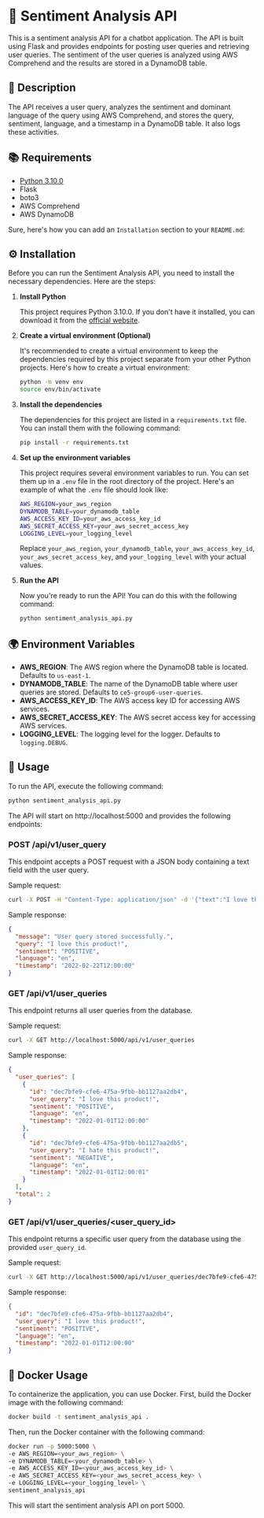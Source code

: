 # 📖 Sentiment Analysis API

This is a sentiment analysis API for a chatbot application. The API is built
using Flask and provides endpoints for posting user queries and retrieving user
queries. The sentiment of the user queries is analyzed using AWS Comprehend and
the results are stored in a DynamoDB table.

## 📝 Description

The API receives a user query, analyzes the sentiment and dominant language of
the query using AWS Comprehend, and stores the query, sentiment, language, and a
timestamp in a DynamoDB table. It also logs these activities.

## 📚 Requirements

- [Python 3.10.0](https://www.python.org/downloads/release/python-3100/)
- Flask
- boto3
- AWS Comprehend
- AWS DynamoDB

Sure, here's how you can add an `Installation` section to your `README.md`:

## ⚙️ Installation

Before you can run the Sentiment Analysis API, you need to install the necessary
dependencies. Here are the steps:

1. **Install Python**

   This project requires Python 3.10.0. If you don't have it installed, you can
   download it from
   the [official website](https://www.python.org/downloads/release/python-3100/).


2. **Create a virtual environment (Optional)**

   It's recommended to create a virtual environment to keep the dependencies
   required by this project separate from your other Python projects. Here's how
   to create a virtual environment:

   ```bash
   python -m venv env
   source env/bin/activate
   ```

3. **Install the dependencies**

   The dependencies for this project are listed in a `requirements.txt` file.
   You can install them with the following command:

   ```bash
   pip install -r requirements.txt
   ```

4. **Set up the environment variables**

   This project requires several environment variables to run. You can set them
   up in a `.env` file in the root directory of the project. Here's an example
   of what the `.env` file should look like:

   ```bash
   AWS_REGION=your_aws_region
   DYNAMODB_TABLE=your_dynamodb_table
   AWS_ACCESS_KEY_ID=your_aws_access_key_id
   AWS_SECRET_ACCESS_KEY=your_aws_secret_access_key
   LOGGING_LEVEL=your_logging_level
   ```

   Replace `your_aws_region`, `your_dynamodb_table`, `your_aws_access_key_id`, `your_aws_secret_access_key`,
   and `your_logging_level` with your actual values.


5. **Run the API**

   Now you're ready to run the API! You can do this with the following command:

   ```bash
   python sentiment_analysis_api.py
   ```

## 🌍 Environment Variables

- **AWS_REGION**: The AWS region where the DynamoDB table is located. Defaults
  to `us-east-1`.
- **DYNAMODB_TABLE**: The name of the DynamoDB table where user queries are
  stored.
  Defaults to `ce5-group6-user-queries`.
- **AWS_ACCESS_KEY_ID**: The AWS access key ID for accessing AWS services.
- **AWS_SECRET_ACCESS_KEY**: The AWS secret access key for accessing AWS
  services.
- **LOGGING_LEVEL**: The logging level for the logger. Defaults to
  `logging.DEBUG`.

## 🚀 Usage

To run the API, execute the following command:

```bash
python sentiment_analysis_api.py
```

The API will start on http://localhost:5000 and provides the following
endpoints:

### POST /api/v1/user_query

This endpoint accepts a POST request with a JSON body containing a text field
with the user query.

Sample request:

```bash
curl -X POST -H "Content-Type: application/json" -d '{"text":"I love this product!"}' http://localhost:5000/api/v1/user_query
```

Sample response:

```json
{
  "message": "User query stored successfully.",
  "query": "I love this product!",
  "sentiment": "POSITIVE",
  "language": "en",
  "timestamp": "2022-02-22T12:00:00"
}
```

### GET /api/v1/user_queries

This endpoint returns all user queries from the database.

Sample request:

```bash
curl -X GET http://localhost:5000/api/v1/user_queries
```

Sample response:

```json
{
  "user_queries": [
    {
      "id": "dec7bfe9-cfe6-475a-9fbb-bb1127aa2db4",
      "user_query": "I love this product!",
      "sentiment": "POSITIVE",
      "language": "en",
      "timestamp": "2022-01-01T12:00:00"
    },
    {
      "id": "dec7bfe9-cfe6-475a-9fbb-bb1127aa2db5",
      "user_query": "I hate this product!",
      "sentiment": "NEGATIVE",
      "language": "en",
      "timestamp": "2022-01-01T12:00:01"
    }
  ],
  "total": 2
}

```

### GET /api/v1/user_queries/<user_query_id>

This endpoint returns a specific user query from the database using the
provided `user_query_id`.

Sample request:

```bash
curl -X GET http://localhost:5000/api/v1/user_queries/dec7bfe9-cfe6-475a-9fbb-bb1127aa2db4
```

Sample response:

```json
{
  "id": "dec7bfe9-cfe6-475a-9fbb-bb1127aa2db4",
  "user_query": "I love this product!",
  "sentiment": "POSITIVE",
  "language": "en",
  "timestamp": "2022-01-01T12:00:00"
}
```

## 🐳 Docker Usage

To containerize the application, you can use Docker. First, build the Docker
image with the following command:

```bash
docker build -t sentiment_analysis_api .
```

Then, run the Docker container with the following command:

```bash
docker run -p 5000:5000 \
-e AWS_REGION=<your_aws_region> \
-e DYNAMODB_TABLE=<your_dynamodb_table> \
-e AWS_ACCESS_KEY_ID=<your_aws_access_key_id> \
-e AWS_SECRET_ACCESS_KEY=<your_aws_secret_access_key> \
-e LOGGING_LEVEL=<your_logging_level> \
sentiment_analysis_api
```

This will start the sentiment analysis API on port 5000.
